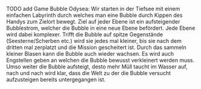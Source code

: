 TODO add Game
Bubble Odysea: Wir starten in der Tiefsee mit einem einfachen Labyrinth durch welches man eine Bubble durch Kippen des Handys zum Zielort bewegt. Ziel auf jeder Ebene ist ein aufsteigender Bubblestrom, welcher die Bubble in eine neue Ebene befördert. Jede Ebene wird dabei komplexer. Trifft die Bubble auf spitze Gegenstände (Seesterne/Scherben etc.) wird sie jedes mal kleiner, bis sie nach dem dritten mal zerplatzt und die Mission gescheitert ist. Durch das sammeln kleiner Blasen kann die Bubble auch wieder wachsen. Es wird auch Engstellen geben an welchen die Bubble bewusst verkleinert werden muss. Umso weiter die Bubble aufsteigt, desto mehr Müll taucht im Wasser auf, nach und nach wird klar, dass die Welt zu der die Bubble versucht aufzusteigen bereits untergegangen ist.
